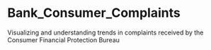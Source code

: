 # Bank_Consumer_Complaints
Visualizing and understanding trends in complaints received by the Consumer Financial Protection Bureau
